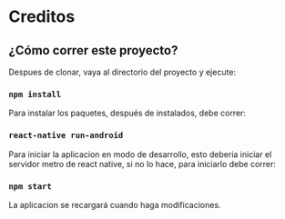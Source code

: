 # Creditos

## ¿Cómo correr este proyecto?

Despues de clonar, vaya al directorio del proyecto y ejecute:

### `npm install`

Para instalar los paquetes, después de instalados, debe correr:

### `react-native run-android`

Para iniciar la aplicacion en modo de desarrollo, esto deberia iniciar el servidor metro de react native, si no lo hace, para iniciarlo debe correr:

### `npm start`

La aplicacion se recargará cuando haga modificaciones.